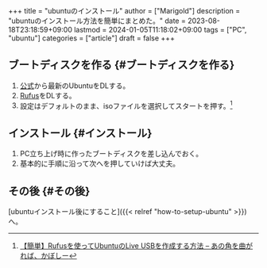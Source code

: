 +++
title = "ubuntuのインストール"
author = ["Marigold"]
description = "ubuntuのインストール方法を簡単にまとめた。"
date = 2023-08-18T23:18:59+09:00
lastmod = 2024-01-05T11:18:02+09:00
tags = ["PC", "ubuntu"]
categories = ["article"]
draft = false
+++

## ブートディスクを作る {#ブートディスクを作る}

1.  [公式](https://jp.ubuntu.com/download)から最新のUbuntuをDLする。
2.  [Rufus](https://rufus.ie/ja/)をDLする。
3.  設定はデフォルトのまま、isoファイルを選択してスタートを押す。[^fn:1]


## インストール {#インストール}

1.  PC立ち上げ時に作ったブートディスクを差し込んでおく。
2.  基本的に手順に沿って次へを押していけば大丈夫。


## その後 {#その後}

[ubuntuインストール後にすること]({{< relref "how-to-setup-ubuntu" >}})へ。

[^fn:1]: [【簡単】Rufusを使ってUbuntuのLive USBを作成する方法 – あの角を曲がれば、かぼしー](https://blog.kabocy.com/linux/5806/)